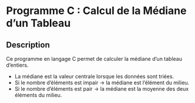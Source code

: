 # Programme C : Calcul de la Médiane d’un Tableau

##  Description
Ce programme en langage C permet de calculer la médiane d’un tableau d’entiers.  
- La médiane est la valeur centrale lorsque les données sont triées.  
- Si le nombre d’éléments est impair → la médiane est l’élément du milieu.  
- Si le nombre d’éléments est pair → la médiane est la moyenne des deux éléments du milieu.
